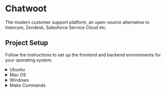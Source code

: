 
# Chatwoot

The modern customer support platform, an open-source alternative to Intercom, Zendesk, Salesforce Service Cloud etc.

## Project Setup
Follow the instructions to set up the frontend and backend environments for your operating system.<details>
<summary> Ubuntu </summary> <br>
Open a terminal and run the following commands:

 ### Start a login shell to ensure environment variables are loaded
```
/bin/bash --login
```
 ### Import the GPG keys required for installing RVM
```
gpg --keyserver hkp://keyserver.ubuntu.com --recv-keys 409B6B1796C275462A1703113804BB82D39DC0E3 \
7D2BAF1CF37B13E2069D6956105BD0E739499BDB
```
### Install RVM (Ruby Version Manager)
```
\curl -sSL https://get.rvm.io | bash -s stable
```
### Install Ruby 3.4.4 and set it as default
```
rvm install ruby-3.4.4
rvm use ruby-3.4.4 --default
```
### Install Node.js
```
curl -sL https://deb.nodesource.com/setup_20.x | sudo -E bash 
sudo apt-get install -y nodejs
```
### Install Postgres
```
sudo apt install postgresql postgresql-contrib
```
Install postgresql-14-pgvector
```
sudo apt install curl ca-certificates gnupg lsb-release
curl -fsSL https://www.postgresql.org/media/keys/ACCC4CF8.asc | sudo gpg --dearmor -o /usr/share/keyrings/postgresql.gpg
echo "deb [signed-by=/usr/share/keyrings/postgresql.gpg] http://apt.postgresql.org/pub/repos/apt $(lsb_release -cs)-pgdg main" | sudo tee /etc/apt/sources.list.d/pgdg.list
sudo apt update
sudo apt install postgresql-14-pgvector
sudo service postgresql restart
```
Install `libpg-dev` dependencies for ubuntu:
```
sudo apt-get install libpq-dev
```
###  Install redis-server
```
sudo add-apt-repository ppa:redislabs/redis
sudo apt-get update
sudo apt-get install redis
```
### Install imagemagick
```
sudo apt-get install imagemagick
```
</details>

</details>

<details>
<summary>Mac OS</summary><br>
Installing the standalone Command Line Tools

Open terminal app and write the code below

```
xcode-select --install
```

### Install Homebrew

```
/bin/bash -c "$(curl -fsSL https://raw.githubusercontent.com/Homebrew/install/master/install.sh)"
```

### Install Git

```
brew updatebrew install git
```

### Install RVM or rbenv

```
curl -L https://get.rvm.io | bash -s stable
```

Alternatively you can use `rbenv`

```
brew install rbenv
```

### Install Ruby

Chatwoot APIs are built on Ruby on Rails, you need install ruby 3.4.4

If you are using `rvm` :

```
rvm install ruby-3.4.4
rvm use 3.4.4
source ~/.rvm/scripts/rvm
```

If you are using `rbenv` to manage ruby versions do :

```
rbenv install 3.4.4
```

`rbenv` identifies the ruby version from `.ruby-version` file on the root of the project and loads it automatically.

### Install Node.js

Chatwoot requires `node` version `20`. Install Node.js from NodeSource using the following commands

```
brew install node@20
```

### Install pnpm

We use `pnpm` as package manager

```
brew install pnpm
```

### Install postgres

The database used in Chatwoot is PostgreSQL.

1.  Install PostgresApp ([https://postgresapp.com](https://postgresapp.com)). This is easiest way to get started with PostgreSQL on mac.

or

2.  Use the following commands to install postgres.

```
brew install postgresql# Ensure Postgres is startedbrew services start postgresql# create user postgres createuser postgres
```

The installation procedure created a user account called postgres that is associated with the default Postgres role. In order to use Postgres, you can log into that account.

```
sudo psql -U postgres
```

### Install redis-server

Chatwoot uses Redis server in agent assignments and reporting. To install `redis-server`

```
brew install redis
```

Start the redis service.

```
brew services start redis
```

### Install imagemagick

Chatwoot uses `imagemagick` library to resize images for showing previews and smaller size based on context.

```
brew install imagemagick
```
</details>
</details>
<details>
<summary>Windows</summary><br>
Requirements

You need to install the Linux Subsystem for Windows.

   1)  The first step is to enable "Developer mode" in Windows. You can do this by opening up Settings and navigating to "Update & Security". In there, choose the tab on the left that reads "For Developers". Turn the "Developer mode" toggle on to enable it.
      <img src="image-1.png" alt="Developer Mode Screenshot" width="600"/>

2) Next you have to enable the Windows Subsystem for Linux. Open the "Control Panel" and go to "Programs and Features". Click on the link on the left "Turn Windows features on or off". Look for the "Windows Subsystem for Linux" option and select the checkbox next to it.
![alt text](image-3.png)

3) Once that's complete, you can open up the Start Menu again and search for "Bash". This time it will have the Ubuntu logo.

### Installing RVM & Ruby

You need core linux dependencies installed in order to install ruby.
```
sudo apt-get update
sudo apt-get install git-core curl zlib1g-dev build-essential libssl-dev libreadline-dev libyaml-dev libsqlite3-dev sqlite3 libxml2-dev libxslt1-dev libcurl4-openssl-dev software-properties-common libffi-dev
```
### Install RVM & ruby version 3.4.4
```
sudo apt-get install libgdbm-dev libncurses5-dev automake libtool bison libffi-dev
gpg --keyserver hkp://keys.gnupg.net --recv-keys 409B6B1796C275462A1703113804BB82D39DC0E3 7D2BAF1CF37B13E2069D6956105BD0E739499BDB
curl -sSL https://get.rvm.io | bash -s stable
source ~/.rvm/scripts/rvm
rvm install 3.4.4
rvm use 3.4.4 --default
ruby -v
```
### Install Node.js

Chatwoot requires node version 20. Install Node.js from NodeSource using the following commands
```
curl -sL https://deb.nodesource.com/setup_20.x | sudo -E bash -
sudo apt-get install -y nodejs
```
### Install pnpm

We use pnpm as the package manager
```
iwr https://get.pnpm.io/install.ps1 -useb | iex
```

### Install postgres

The database used in Chatwoot is PostgreSQL. Use the following commands to install postgres:
```
sudo apt install postgresql postgresql-contrib
```

The installation procedure created a user account called postgres that is associated with the default Postgres role. In order to use Postgres, you can log into that account.
```
sudo -u postgres psql
```
### Install libpg-dev dependencies for Ubuntu
```
sudo apt-get install libpq-dev
sudo service postgresql start
```
### Install redis-server

Chatwoot uses Redis server in agent assignments and reporting. To install redis-server
```
sudo apt-get install redis-server
```
Enable Redis to start on system boot.
```
sudo systemctl enable redis-server.service
```
### Install imagemagick
```
sudo apt-get install imagemagick
```
</details>

<details>
<summary>Make Commands</summary><br>

### Clone the repo and cd to the Chatwoot directory

Clone the repository and navigate to the Chatwoot directory:
```
git clone https://github.com/chatwoot/chatwoot.git
cd chatwoot
```
### Install Ruby & JavaScript dependencies

Install Ruby and JavaScript dependencies using the following command. This command runs Bundler and pnpm:
```
make burn
```
### Run database migrations

Apply necessary database schema changes to your development environment by running the following command:
``` 
make db
```
### Run database seed

Load some seed data to your development environment for testing by running the following command:
```
make db_seed
```
### Run dev server using Overmind

Start the development server using Overmind, a process manager that can run multiple processes concurrently:
```
make run
```
Force run if ./.overmind.sock file exists

If the make run command fails due to the existence of a ./.overmind.sock file, you can try using the following command:
```
make force_run
```
Debug - Attach to backend via Overmind tmux session

For debugging purposes, you can attach to the backend via the Overmind tmux session using the following command:
```
make debug
```
### Debug worker

To debug the worker, use the following command:
```
make debug_worker
```
### Get Rails console

Access the Rails console, which provides an interactive environment for interacting with the Chatwoot application:
```
make console

Build Docker image

Build the Docker image for the Chatwoot project:

make docker
```
Workflow after pulling in the latest changes from develop

To update your development environment after pulling the latest changes from the develop branch, follow these steps:
```
make burn     # Install dependencies

make db       # Run migrations

make run      # Start the server
```
